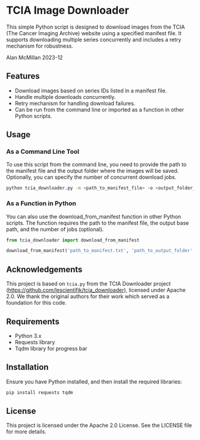 # TCIA Image Downloader

This simple Python script is designed to download images from the TCIA (The Cancer Imaging Archive) website using a specified manifest file. It supports downloading multiple series concurrently and includes a retry mechanism for robustness.

Alan McMillan 2023-12

## Features
- Download images based on series IDs listed in a manifest file.
- Handle multiple downloads concurrently.
- Retry mechanism for handling download failures.
- Can be run from the command line or imported as a function in other Python scripts.

## Usage
### As a Command Line Tool

To use this script from the command line, you need to provide the path to the manifest file and the output folder where the images will be saved. Optionally, you can specify the number of concurrent download jobs.

```bash
python tcia_downloader.py -m <path_to_manifest_file> -o <output_folder_path> --njobs <number_of_concurrent_jobs>
```

### As a Function in Python

You can also use the download_from_manifest function in other Python scripts. The function requires the path to the manifest file, the output base path, and the number of jobs (optional).

```python
from tcia_downloader import download_from_manifest

download_from_manifest('path_to_manifest.txt', 'path_to_output_folder', njobs=5)
```

## Acknowledgements
This project is based on ```tcia.py``` from the TCIA Downloader project (https://github.com/lescientifik/tcia_downloader), licensed under Apache 2.0. We thank the original authors for their work which served as a foundation for this code.

## Requirements
 - Python 3.x
 - Requests library
 - Tqdm library for progress bar

## Installation

Ensure you have Python installed, and then install the required libraries:

```bash
pip install requests tqdm
```

## License

This project is licensed under the Apache 2.0 License. See the LICENSE file for more details.

